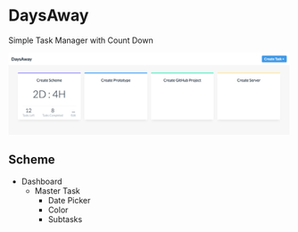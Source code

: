 # DaysAway
Simple Task Manager with Count Down

![Task Manager](https://raw.githubusercontent.com/markxxv/DaysAway/master/screen.png)

## Scheme

* Dashboard
    * Master Task
        * Date Picker
        * Color
        * Subtasks
